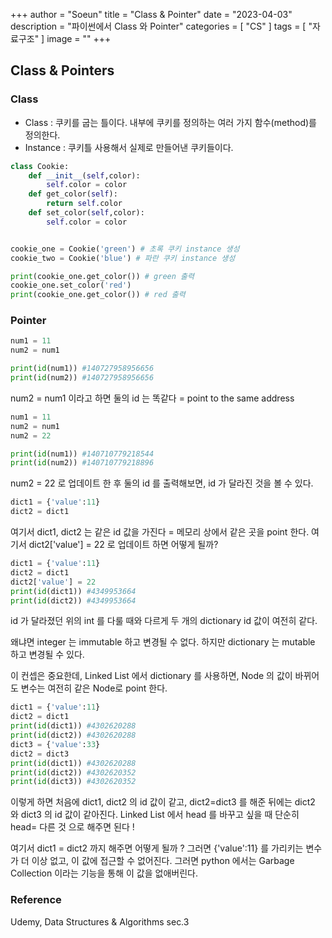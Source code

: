 +++
author = "Soeun"
title = "Class & Pointer"
date = "2023-04-03"
description = "파이썬에서 Class 와 Pointer"
categories = [
    "CS"
]
tags = [
    "자료구조"
]
image = ""
+++
## Class & Pointers

### Class

- Class : 쿠키를 굽는 틀이다. 내부에 쿠키를 정의하는 여러 가지 함수(method)를 정의한다.
- Instance : 쿠키틀 사용해서 실제로 만들어낸 쿠키들이다.

```python
class Cookie:
    def __init__(self,color):
        self.color = color
    def get_color(self):
        return self.color
    def set_color(self,color):
        self.color = color


cookie_one = Cookie('green') # 초록 쿠키 instance 생성 
cookie_two = Cookie('blue') # 파란 쿠키 instance 생성

print(cookie_one.get_color()) # green 출력
cookie_one.set_color('red')
print(cookie_one.get_color()) # red 출력
```

### Pointer

```python
num1 = 11
num2 = num1

print(id(num1)) #140727958956656
print(id(num2)) #140727958956656
```

num2 = num1 이라고 하면 둘의 id 는 똑같다 = point to the same address

```python
num1 = 11
num2 = num1
num2 = 22

print(id(num1)) #140710779218544
print(id(num2)) #140710779218896
```
num2 = 22 로 업데이트 한 후 둘의 id 를 출력해보면, id 가 달라진 것을 볼 수 있다.

```python
dict1 = {'value':11}
dict2 = dict1 
```
여기서 dict1, dict2 는 같은 id 값을 가진다 = 메모리 상에서 같은 곳을 point 한다.
여기서 dict2['value'] = 22 로 업데이트 하면 어떻게 될까?

```python
dict1 = {'value':11}
dict2 = dict1 
dict2['value'] = 22
print(id(dict1)) #4349953664
print(id(dict2)) #4349953664
```

id 가 달라졌던 위의 int 를 다룰 때와 다르게 두 개의 dictionary id 값이 여전히 같다.

왜냐면 integer 는 immutable 하고 변경될 수 없다. 하지만 dictionary 는 mutable 하고 변경될 수 있다. 

이 컨셉은 중요한데, Linked List 에서 dictionary 를 사용하면, Node 의 값이 바뀌어도 변수는 여전히 같은 Node로 point 한다. 

```python
dict1 = {'value':11}
dict2 = dict1 
print(id(dict1)) #4302620288
print(id(dict2)) #4302620288
dict3 = {'value':33}
dict2 = dict3
print(id(dict1)) #4302620288
print(id(dict2)) #4302620352
print(id(dict3)) #4302620352
```
이렇게 하면 처음에 dict1, dict2 의 id 값이 같고, dict2=dict3 를 해준 뒤에는 dict2 와 dict3 의 id 값이 같아진다. Linked List 에서 head 를 바꾸고 싶을 때 단순히 head= 다른 것 으로 해주면 된다 ! 

여기서 dict1 = dict2 까지 해주면 어떻게 될까 ? 그러면 {'value':11} 를 가리키는 변수가 더 이상 없고, 이 값에 접근할 수 없어진다. 그러면 python 에서는 Garbage Collection 이라는 기능을 통해 이 값을 없애버린다.

### Reference
Udemy, Data Structures & Algorithms sec.3